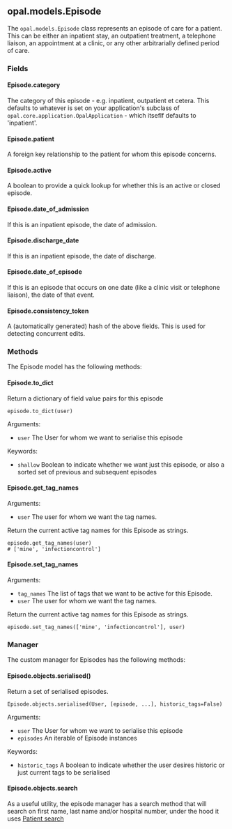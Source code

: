 ## opal.models.Episode

The `opal.models.Episode` class represents an episode of care for a patient. This can be either
an inpatient stay, an outpatient treatment, a telephone liaison, an appointment at a clinic,
or any other arbitrarially defined period of care.

### Fields

#### Episode.category

The category of this episode - e.g. inpatient, outpatient et cetera.
This defaults to whatever is set on your application's subclass of
`opal.core.application.OpalApplication` - which itseflf defaults to 'inpatient'.

#### Episode.patient

A foreign key relationship to the patient for whom this episode concerns.

#### Episode.active

A boolean to provide a quick lookup for whether this is an active or closed episode.

#### Episode.date_of_admission

If this is an inpatient episode, the date of admission.

#### Episode.discharge_date

If this is an inpatient episode, the date of discharge.

#### Episode.date_of_episode

If this is an episode that occurs on one date (like a clinic visit or telephone liaison), the
date of that event.

#### Episode.consistency_token

A (automatically generated) hash of the above fields. This is used for detecting concurrent edits.

### Methods

The Episode model has the following methods:

#### Episode.to_dict

Return a dictionary of field value pairs for this episode

    episode.to_dict(user)

Arguments:

* `user` The User for whom we want to serialise this episode

Keywords:

* `shallow` Boolean to indicate whether we want just this episode, or also a sorted set of
previous and subsequent episodes

#### Episode.get_tag_names


Arguments:

* `user` The user for whom we want the tag names.

Return the current active tag names for this Episode as strings.

    episode.get_tag_names(user)
    # ['mine', 'infectioncontrol']


#### Episode.set_tag_names


Arguments:

* `tag_names` The list of tags that we want to be active for this Episode.
* `user` The user for whom we want the tag names.

Return the current active tag names for this Episode as strings.

    episode.set_tag_names(['mine', 'infectioncontrol'], user)



### Manager

The custom manager for Episodes has the following methods:


#### Episode.objects.serialised()

Return a set of serialised episodes.

    Episode.objects.serialised(User, [episode, ...], historic_tags=False)

Arguments:

* `user` The User for whom we want to serialise this episode
* `episodes` An iterable of Episode instances

Keywords:

* `historic_tags` A boolean to indicate whether the user desires historic or just current tags to
be serialised

#### Episode.objects.search

As a useful utility, the episode manager has a search method that will search on first name, last name and/or hospital number, under the hood it uses [Patient search](patient.md#patientobjectssearch)
